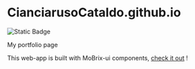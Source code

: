 # CianciarusoCataldo.github.io

![Static Badge](https://img.shields.io/badge/Powered--by-Mobrix--ui-orange?style=for-the-badge)

My portfolio page

This web-app is built with MoBrix-ui components, [check it out](https://cianciarusocataldo.github.io/mobrix-ui/docs) !
